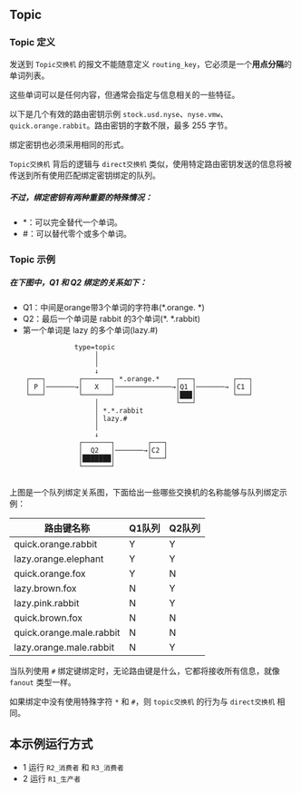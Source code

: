 ## Topic

### Topic 定义

发送到 `Topic交换机` 的报文不能随意定义 `routing_key`，它必须是一个**用点分隔**的单词列表。

这些单词可以是任何内容，但通常会指定与信息相关的一些特征。

以下是几个有效的路由密钥示例 `stock.usd.nyse`、`nyse.vmw`、`quick.orange.rabbit`。路由密钥的字数不限，最多 255 字节。

绑定密钥也必须采用相同的形式。

`Topic交换机` 背后的逻辑与 `direct交换机` 类似，使用特定路由密钥发送的信息将被传送到所有使用匹配绑定密钥绑定的队列。

##### 不过，绑定密钥有两种重要的特殊情况：

- *：可以完全替代一个单词。
- #：可以替代零个或多个单词。

### Topic 示例

##### 在下图中，Q1 和 Q2 绑定的关系如下：

- Q1：中间是orange带3个单词的字符串(*.orange. *)
- Q2：最后一个单词是 rabbit 的3个单词(*. *.rabbit)
- 第一个单词是 lazy 的多个单词(lazy.#)

```
                type=topic
                     │
                     │
                     ↓
    ┌───┐        ┌───────┐ *.orange.*    ┌───┐         ┌───┐
    │ P │───────→│   X   │──────────────→│Q1 │───────→ │C1 │
    └───┘        └───────┘               │███│         └───┘
                     │                   └───┘
                     │ *.*.rabbit
                     │ lazy.#
                     │
                     ↓
                 ┌───────┐        ┌───┐
                 │  Q2   │───────→│C2 │
                 │███████│        └───┘
                 └───────┘
                 
```

上图是一个队列绑定关系图，下面给出一些哪些交换机的名称能够与队列绑定示例：

| 路由键名称                    | Q1队列 | Q2队列 |
|--------------------------|------|------|
| quick.orange.rabbit      | Y    | Y    |
| lazy.orange.elephant     | Y    | Y    |
| quick.orange.fox         | Y    | N    |
| lazy.brown.fox           | N    | Y    |
| lazy.pink.rabbit         | N    | Y    |
| quick.brown.fox          | N    | N    |
| quick.orange.male.rabbit | N    | N    |
| lazy.orange.male.rabbit  | N    | Y    |

当队列使用 `#` 绑定键绑定时，无论路由键是什么，它都将接收所有信息，就像 `fanout` 类型一样。

如果绑定中没有使用特殊字符 `*` 和 `#`，则 `topic交换机` 的行为与 `direct交换机` 相同。

## 本示例运行方式

* 1 运行 `R2_消费者` 和 `R3_消费者`
* 2 运行 `R1_生产者`
